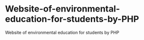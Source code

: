 # Website-of-environmental-education-for-students-by-PHP
Website of environmental education for students by PHP
